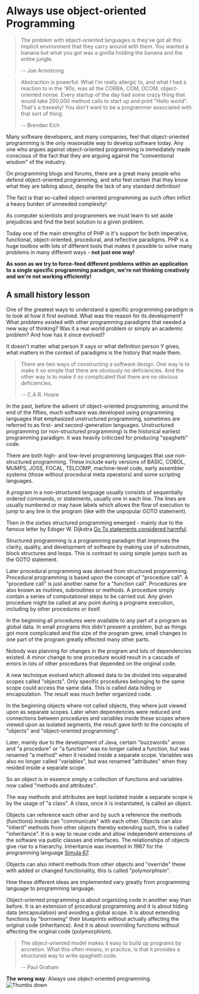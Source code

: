 # Always use object-oriented Programming #

> The problem with object-oriented languages is they’ve got all this implicit environment that they carry around with them. You wanted a banana but what you got was a gorilla holding the banana and the entire jungle.
>
> -- Joe Armstrong

> Abstraction is powerful. What I'm really allergic to, and what I had a reaction to in the '90s, was all the CORBA, COM, DCOM, object-oriented nonse. Every startup of the day had some crazy thing that would take 200.000 method calls to start up and print "Hello world". That's a travesty! You don't want to be a programmer associated with that sort of thing.
>
> -- Brendan Eich

Many software developers, and many companies, feel that object-oriented programming is the only reasonable way to develop software today. Any one who argues against object-oriented programming is immediately made conscious of the fact that they are arguing against the "conventional wisdom" of the industry.

On programming blogs and forums, there are a great many people who defend object-oriented programming, and who feel certain that they know what they are talking about, despite the lack of any standard definition!

The fact is that so-called object-oriented programming as such often inflict a heavy burden of unneeded complexity!

As computer scientists and programmers we must learn to set aside prejudices and find the best solution to a given problem.

Today one of the main strengths of PHP is it's support for both imperative, functional, object-oriented, procedural, and reflective paradigms. PHP is a huge toolbox with lots of different tools that makes it possible to solve many problems in many different ways - **not just one way!**

**As soon as we try to force-feed different problems within an application to a single specific programming paradigm, we're not thinking creatively and we're not working efficiently!**

## A small history lesson ##

One of the greatest ways to understand a specific programming paradigm is to look at how it first evolved. What was the reason for its development? What problems existed with other programming paradigms that needed a new way of thinking? Was it a real world problem or simply an academic problem? And how has it since evolved?

It doesn't matter what person X says or what definition person Y gives, what matters in the context of paradigms is the history that made them.

> There are two ways of constructing a software design.  One way is to make it so simple that there are obviously no deficiencies. And the other way is to make it so complicated that there are no obvious deficiencies.
>
> -- C.A.R. Hoare

In the past, before the advent of object-oriented programming, around the end of the fifties, much software was developed using programming languages that emphasized unstructured programming, sometimes are referred to as first- and second-generation languages. Unstructured programming (or non-structured programming) is the historical earliest programming paradigm. It was heavily criticized for producing "spaghetti" code.

There are both high- and low-level programming languages that use non-structured programming. These include early versions of BASIC, COBOL, MUMPS, JOSS, FOCAL, TELCOMP, machine-level code, early assembler systems (those without procedural meta operators) and some scripting languages.

A program in a non-structured language usually consists of sequentially ordered commands, or statements, usually one in each line. The lines are usually numbered or may have labels which allows the flow of execution to jump to any line in the program (like with the unpopular GOTO statement).

Then in the sixties structured programming emerged - mainly due to the famous letter by Edsger W. Dijkstra [Go To statements considered harmful](http://www.u.arizona.edu/~rubinson/copyright_violations/Go_To_Considered_Harmful.html).

Structured programming is a programming paradigm that improves the clarity, quality, and development of software by making use of subroutines, block structures and loops. This is contrast to using simple jumps such as the GOTO statement.

Later procedural programming was derived from structured programming. Procedural programming is based upon the concept of "procedure call". A "procedure call" is just another name for a "function call". Procedures are also known as routines, subroutines or methods. A procedure simply contain a series of computational steps to be carried out. Any given procedure might be called at any point during a programs execution, including by other procedures or itself.

In the beginning all procedures were available to any part of a program as global data. In small programs this didn't present a problem, but as things got more complicated and the size of the program grew, small changes to one part of the program greatly effected many other parts.

Nobody was planning for changes in the program and lots of dependencies existed. A minor change to one procedure would result in a cascade of errors in lots of other procedures that depended on the original code.

A new technique evolved which allowed data to be divided into separated scopes called "objects". Only specific procedures belonging to the same scope could access the same data. This is called data hiding or encapsulation. The result was much better organized code.

In the beginning objects where not called objects, they where just viewed upon as separate scopes. Later when dependencies were reduced and connections between procedures and variables inside these scopes where viewed upon as isolated segments, the result gave birth to the concepts of "objects" and "object-oriented programming".

Later, mainly due to the development of Java, certain "buzzwords" arose and "a procedure" or "a function" was no longer called a function, but was renamed "a method" when it resided inside a separate scope. Variables was also no longer called "variables", but was renamed "attributes" when they resided inside a separate scope.

So an object is in essence simply a collection of functions and variables now called "methods and attributes".

The way methods and attributes are kept isolated inside a separate scope is by the usage of "a class". A class, once it is instantiated, is called an object.

Objects can reference each other and by such a reference the methods (functions) inside can "communicate" with each other. Objects can also "inherit" methods from other objects thereby extending such, this is called "inheritance".  It is a way to reuse code and allow independent extensions of the software via public classes and interfaces. The relationships of objects give rise to a hierarchy. Inheritance was invented in 1967 for the programming language [Simula 67](http://en.wikipedia.org/wiki/Simula).

Objects can also inherit methods from other objects and "override" these with added or changed functionality, this is called "polymorphism".

How these different ideas are implemented vary greatly from programming language to programming language.

Object-oriented programming is about organizing code in another way than before. It is an extension of procedural programming and it is about hiding data (encapsulation) and avoiding a global scope. It is about extending functions by "borrowing" their blueprints without actually affecting the original code (inheritance). And it is about overriding functions without affecting the original code (polymorphism).

> The object-oriented model makes it easy to build up programs by accretion. What this often means, in practice, is that it provides a structured way to write spaghetti code.
>
> -- Paul Graham

**The wrong way**: Always use object-oriented programming. ![Thumbs down](img/thumbs-down.png)
